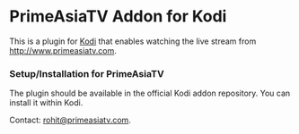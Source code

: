PrimeAsiaTV Addon for Kodi
========================

This is a plugin for [Kodi](http://Kodi.tv) that enables watching the live stream from <http://www.primeasiatv.com>.

### Setup/Installation for PrimeAsiaTV ###
The plugin should be available in the official Kodi addon repository. You can
install it within Kodi.

Contact: <rohit@primeasiatv.com>.